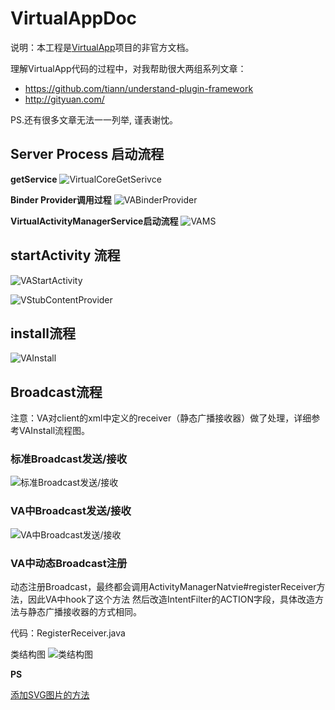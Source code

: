 ﻿# VirtualAppDoc

说明：本工程是[VirtualApp](https://github.com/asLody/VirtualApp)项目的非官方文档。

理解VirtualApp代码的过程中，对我帮助很大两组系列文章：

- https://github.com/tiann/understand-plugin-framework
- http://gityuan.com/

PS.还有很多文章无法一一列举, 谨表谢忱。

## Server Process 启动流程

**getService**
![VirtualCoreGetSerivce](https://rawgit.com/prife/VirtualAppDoc/master/pngs/VirtualCoreGetSerivce.svg)

**Binder Provider调用过程**
![VABinderProvider](https://rawgit.com/prife/VirtualAppDoc/master/pngs/VABinderProvider.svg)

**VirtualActivityManagerService启动流程**
![VAMS](https://rawgit.com/prife/VirtualAppDoc/master/pngs/VAMS.svg)

## startActivity 流程

![VAStartActivity](https://rawgit.com/prife/VirtualAppDoc/master/pngs/VAStartActivity.svg)

![VStubContentProvider](https://rawgit.com/prife/VirtualAppDoc/master/pngs/VStubContentProvider.svg)

## install流程

![VAInstall](https://rawgit.com/prife/VirtualAppDoc/master/pngs/VAInstall.svg)

## Broadcast流程

注意：VA对client的xml中定义的receiver（静态广播接收器）做了处理，详细参考VAInstall流程图。

### 标准Broadcast发送/接收

![标准Broadcast发送/接收](https://rawgit.com/prife/VirtualAppDoc/master/pngs/Broadcast.svg)

### VA中Broadcast发送/接收

![VA中Broadcast发送/接收](https://rawgit.com/prife/VirtualAppDoc/master/pngs/VABroadcast.svg)

### VA中动态Broadcast注册

动态注册Broadcast，最终都会调用ActivityManagerNatvie#registerReceiver方法，因此VA中hook了这个方法
然后改造IntentFilter的ACTION字段，具体改造方法与静态广播接收器的方式相同。

代码：RegisterReceiver.java

类结构图
![类结构图](https://rawgit.com/prife/VirtualAppDoc/master/pngs/BroadcastClass.svg)

**PS**

[添加SVG图片的方法](http://stackoverflow.com/questions/13808020/include-an-svg-hosted-on-github-in-markdown)
